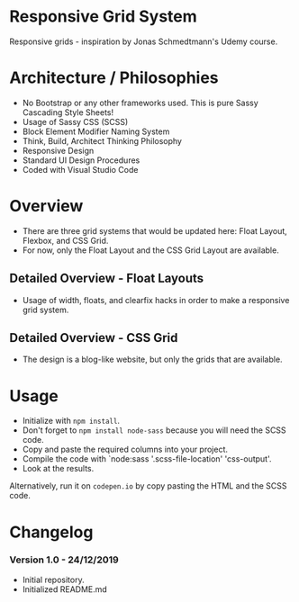 # Responsive Grid System
Responsive grids - inspiration by Jonas Schmedtmann's Udemy course.

# Architecture / Philosophies
- No Bootstrap or any other frameworks used. This is pure Sassy Cascading Style Sheets!
- Usage of Sassy CSS (SCSS)
- Block Element Modifier Naming System
- Think, Build, Architect Thinking Philosophy
- Responsive Design
- Standard UI Design Procedures
- Coded with Visual Studio Code

# Overview
- There are three grid systems that would be updated here: Float Layout, Flexbox, and CSS Grid.
- For now, only the Float Layout and the CSS Grid Layout are available.

## Detailed Overview - Float Layouts
- Usage of width, floats, and clearfix hacks in order to make a responsive grid system.

## Detailed Overview - CSS Grid
- The design is a blog-like website, but only the grids that are available.

# Usage
- Initialize with `npm install`.
- Don't forget to `npm install node-sass` because you will need the SCSS code.
- Copy and paste the required columns into your project.
- Compile the code with `node:sass '.scss-file-location' 'css-output'.
- Look at the results.

Alternatively, run it on `codepen.io` by copy pasting the HTML and the SCSS code.

# Changelog
### Version 1.0 - 24/12/2019
- Initial repository.
- Initialized README.md
